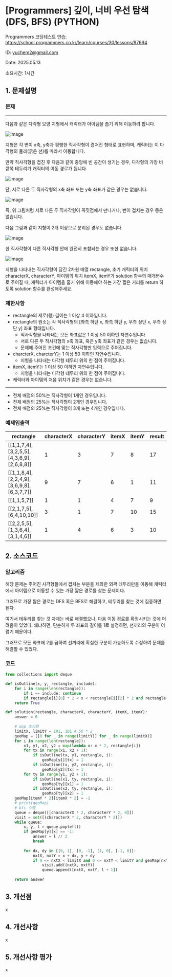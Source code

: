# [Programmers] 깊이, 너비 우선 탐색(DFS, BFS) (PYTHON)
Programmers 코딩테스트 연습: https://school.programmers.co.kr/learn/courses/30/lessons/87694

ID: yuchem2@gmail.com

Date: 2025.05.13

소요시간: 1시간

## 1. 문제설명

### 문제
---
다음과 같은 다각형 모양 지형에서 캐릭터가 아이템을 줍기 위해 이동하려 합니다.

![image](https://github.com/user-attachments/assets/6ca716e3-8f83-4e83-abc7-a7f803bd265e)

지형은 각 변이 x축, y축과 평행한 직사각형이 겹쳐진 형태로 표현하며, 캐릭터는 이 다각형의 둘레(굵은 선)를 따라서 이동합니다.

만약 직사각형을 겹친 후 다음과 같이 중앙에 빈 공간이 생기는 경우, 다각형의 가장 바깥쪽 테두리가 캐릭터의 이동 경로가 됩니다.

![image](https://github.com/user-attachments/assets/a6456099-2de7-4578-a0b4-cf6980f32db9)

단, 서로 다른 두 직사각형의 x축 좌표 또는 y축 좌표가 같은 경우는 없습니다.

![image](https://github.com/user-attachments/assets/cc08fe52-c6d3-4cff-93f8-883f732ba75c)

즉, 위 그림처럼 서로 다른 두 직사각형이 꼭짓점에서 만나거나, 변이 겹치는 경우 등은 없습니다.

다음 그림과 같이 지형이 2개 이상으로 분리된 경우도 없습니다.

![image](https://github.com/user-attachments/assets/3266a108-45a3-4cc0-8369-922926e58f46)

한 직사각형이 다른 직사각형 안에 완전히 포함되는 경우 또한 없습니다.

![image](https://github.com/user-attachments/assets/3217f76b-48ff-41cc-90ee-72ff0845921f)

지형을 나타내는 직사각형이 담긴 2차원 배열 rectangle, 초기 캐릭터의 위치 characterX, characterY, 아이템의 위치 itemX, itemY가 solution 함수의 매개변수로 주어질 때, 캐릭터가 아이템을 줍기 위해 이동해야 하는 가장 짧은 거리를 return 하도록 solution 함수를 완성해주세요.

### 제한사항
+ rectangle의 세로(행) 길이는 1 이상 4 이하입니다.
+ rectangle의 원소는 각 직사각형의 [좌측 하단 x, 좌측 하단 y, 우측 상단 x, 우측 상단 y] 좌표 형태입니다.
  + 직사각형을 나타내는 모든 좌표값은 1 이상 50 이하인 자연수입니다.
  + 서로 다른 두 직사각형의 x축 좌표, 혹은 y축 좌표가 같은 경우는 없습니다.
  + 문제에 주어진 조건에 맞는 직사각형만 입력으로 주어집니다.
+ charcterX, charcterY는 1 이상 50 이하인 자연수입니다.
  + 지형을 나타내는 다각형 테두리 위의 한 점이 주어집니다.
+ itemX, itemY는 1 이상 50 이하인 자연수입니다.
  + 지형을 나타내는 다각형 테두리 위의 한 점이 주어집니다.
+ 캐릭터와 아이템의 처음 위치가 같은 경우는 없습니다.
---
+ 전체 배점의 50%는 직사각형이 1개인 경우입니다.
+ 전체 배점의 25%는 직사각형이 2개인 경우입니다.
+ 전체 배점의 25%는 직사각형이 3개 또는 4개인 경우입니다.
 
### 예제입출력
| rectangle                                 | characterX | characterY | itemX | itemY | result  |
|-------------------------------------------|------------|------------|-------|-------|---------|
| [[1,1,7,4],[3,2,5,5],[4,3,6,9],[2,6,8,8]] | 1          | 3          | 7     | 8     | 17      |
| [[1,1,8,4],[2,2,4,9],[3,6,9,8],[6,3,7,7]] | 9          | 7          | 6     | 1     | 11      |
| [[1,1,5,7]]                               | 1          | 1          | 4     | 7     | 9       |
| [[2,1,7,5],[6,4,10,10]]                   | 3          | 1          | 7     | 10    | 15      |
| [[2,2,5,5],[1,3,6,4],[3,1,4,6]]           | 1          | 4          | 6     | 3     | 10      |


## 2. 소스코드

### 알고리즘
해당 문제는 주어진 사각형들에서 겹치는 부분을 제외한 외곽 테두리만을 이동해 캐릭터에서 아이템으로 이동할 수 있는 가장 짧은 경로를 찾는 문제이다.

그러므로 가장 짭은 경로는 DFS 혹은 BFS로 해결하고, 테두리를 찾는 것에 집중하면 된다. 

여기서 테두리를 찾는 것 자체는 바로 해결했으나, 다음 이동 경로를 확정시키는 것에 어려움이 있었다. 왜냐하면, 단순하게 두 좌표의 길이를 1로 설정하면, 선끼리의 구분이 어렵기 때문이다.

그러므로 모든 좌표에 2를 곱하여 선끼리에 확실한 구분이 가능하도록 수정하여 문제를 해결할 수 있었다.

### 코드
```python
from collections import deque

def isOutline(x, y, rectangle, include):
    for i in range(len(rectangle)):
        if i == include: continue
        if rectangle[i][0] * 2 < x < rectangle[i][2] * 2 and rectangle[i][1] * 2 < y < rectangle[i][3] * 2: return False
    return True

def solution(rectangle, characterX, characterY, itemX, itemY):
    answer = 0
    
    # map 초기화
    limitX, limitY = 101, 101 # 50 * 2
    geoMap = [[0 for _ in range(limitY)] for _ in range(limitX)]
    for i in range(len(rectangle)):
        x1, y1, x2, y2 = map(lambda x: x * 2, rectangle[i])
        for tx in range(x1, x2 + 1):
            if isOutline(tx, y1, rectangle, i):
                geoMap[y1][tx] = 1
            if isOutline(tx, y2, rectangle, i):
                geoMap[y2][tx] = 1
        for ty in range(y1, y2 + 1):
            if isOutline(x1, ty, rectangle, i):
                geoMap[ty][x1] = 1
            if isOutline(x2, ty, rectangle, i):
                geoMap[ty][x2] = 1
    geoMap[itemY * 2][itemX * 2] = -1
    # print(geoMap)
    # bfs 수행
    queue = deque([[characterX * 2, characterY * 2, 0]])
    visit = set([(characterX * 2, characterY * 2)])
    while queue:
        x, y, l = queue.popleft()
        if geoMap[y][x] == -1:
            answer = l // 2
            break
        
        for dx, dy in [[0, 1], [0, -1], [1, 0], [-1, 0]]:
            nxtX, nxtY = x + dx, y + dy
            if 0 <= nxtX < limitX and 0 <= nxtY < limitY and geoMap[nxtY][nxtX] != 0 and (nxtX, nxtY) not in visit:
                visit.add((nxtX, nxtY))
                queue.append([nxtX, nxtY, l + 1])
    
    return answer

```
## 3. 개선점
x
## 4. 개선사항
x
## 5. 개선사항 평가
x
